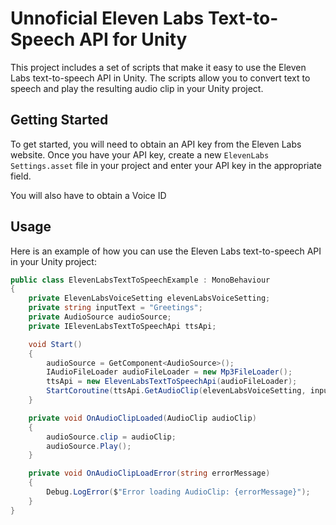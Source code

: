 # Unnoficial Eleven Labs Text-to-Speech API for Unity

This project includes a set of scripts that make it easy to use the Eleven Labs text-to-speech API in Unity. The scripts allow you to convert text to speech and play the resulting audio clip in your Unity project.

## Getting Started

To get started, you will need to obtain an API key from the Eleven Labs website. Once you have your API key, create a new `ElevenLabs Settings.asset` file in your project and enter your API key in the appropriate field.

You will also have to obtain a Voice ID

## Usage

Here is an example of how you can use the Eleven Labs text-to-speech API in your Unity project:

```csharp
public class ElevenLabsTextToSpeechExample : MonoBehaviour
{
    private ElevenLabsVoiceSetting elevenLabsVoiceSetting;
    private string inputText = "Greetings";
    private AudioSource audioSource;
    private IElevenLabsTextToSpeechApi ttsApi;

    void Start()
    {
        audioSource = GetComponent<AudioSource>();
        IAudioFileLoader audioFileLoader = new Mp3FileLoader();
        ttsApi = new ElevenLabsTextToSpeechApi(audioFileLoader);
        StartCoroutine(ttsApi.GetAudioClip(elevenLabsVoiceSetting, inputText, OnAudioClipLoaded, OnAudioClipLoadError));
    }

    private void OnAudioClipLoaded(AudioClip audioClip)
    {
        audioSource.clip = audioClip;
        audioSource.Play();
    }

    private void OnAudioClipLoadError(string errorMessage)
    {
        Debug.LogError($"Error loading AudioClip: {errorMessage}");
    }
}
```
